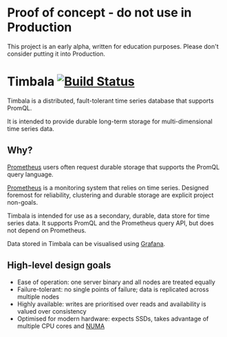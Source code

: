 # Proof of concept - do not use in Production

This project is an early alpha, written for education purposes. Please don't
consider putting it into Production.

# Timbala [![Build Status](https://travis-ci.com/mattbostock/timbala.svg?token=EhqoSPmXWFAXy2qpEaqr&branch=master)](https://travis-ci.com/mattbostock/timbala)

Timbala is a distributed, fault-tolerant time series database that supports PromQL.

It is intended to provide durable long-term storage for multi-dimensional time
series data.

## Why?

[Prometheus][] users often request durable storage that supports the PromQL
query language.

[Prometheus][] is a monitoring system that relies on time series. Designed
foremost for reliability, clustering and durable storage are explicit project
non-goals.

Timbala is intended for use as a secondary, durable, data store for time series
data. It supports PromQL and the Prometheus query API, but does not depend on
Prometheus.

Data stored in Timbala can be visualised using [Grafana][].

[Prometheus]: https://prometheus.io/
[Grafana]: http://grafana.org/

## High-level design goals

- Ease of operation: one server binary and all nodes are treated equally
- Failure-tolerant: no single points of failure; data is replicated across multiple nodes
- Highly available: writes are prioritised over reads and availability is valued over consistency
- Optimised for modern hardware: expects SSDs, takes advantage of multiple CPU cores and [NUMA][]

[NUMA]: https://www.kernel.org/doc/Documentation/vm/numa
